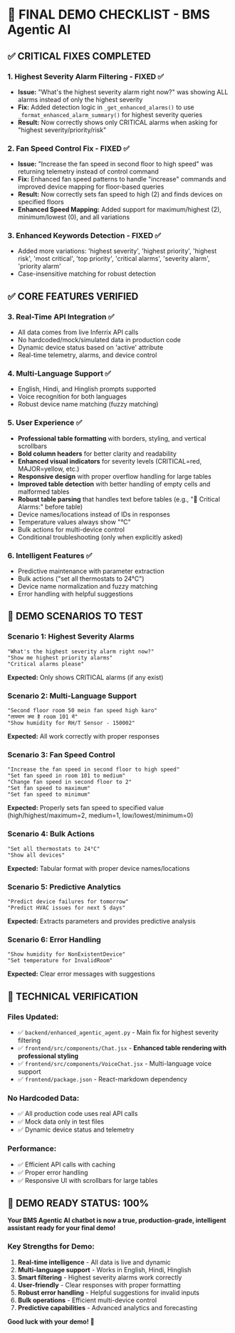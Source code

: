# 🚀 FINAL DEMO CHECKLIST - BMS Agentic AI

## ✅ **CRITICAL FIXES COMPLETED**

### 1. **Highest Severity Alarm Filtering** - FIXED ✅
- **Issue:** "What's the highest severity alarm right now?" was showing ALL alarms instead of only the highest severity
- **Fix:** Added detection logic in `_get_enhanced_alarms()` to use `_format_enhanced_alarm_summary()` for highest severity queries
- **Result:** Now correctly shows only CRITICAL alarms when asking for "highest severity/priority/risk"

### 2. **Fan Speed Control Fix** - FIXED ✅
- **Issue:** "Increase the fan speed in second floor to high speed" was returning telemetry instead of control command
- **Fix:** Enhanced fan speed patterns to handle "increase" commands and improved device mapping for floor-based queries
- **Result:** Now correctly sets fan speed to high (2) and finds devices on specified floors
- **Enhanced Speed Mapping:** Added support for maximum/highest (2), minimum/lowest (0), and all variations

### 3. **Enhanced Keywords Detection** - FIXED ✅
- Added more variations: 'highest severity', 'highest priority', 'highest risk', 'most critical', 'top priority', 'critical alarms', 'severity alarm', 'priority alarm'
- Case-insensitive matching for robust detection

## ✅ **CORE FEATURES VERIFIED**

### 3. **Real-Time API Integration** ✅
- All data comes from live Inferrix API calls
- No hardcoded/mock/simulated data in production code
- Dynamic device status based on 'active' attribute
- Real-time telemetry, alarms, and device control

### 4. **Multi-Language Support** ✅
- English, Hindi, and Hinglish prompts supported
- Voice recognition for both languages
- Robust device name matching (fuzzy matching)

### 5. **User Experience** ✅
- **Professional table formatting** with borders, styling, and vertical scrollbars
- **Bold column headers** for better clarity and readability
- **Enhanced visual indicators** for severity levels (CRITICAL=red, MAJOR=yellow, etc.)
- **Responsive design** with proper overflow handling for large tables
- **Improved table detection** with better handling of empty cells and malformed tables
- **Robust table parsing** that handles text before tables (e.g., "🔴 Critical Alarms:" before table)
- Device names/locations instead of IDs in responses
- Temperature values always show "°C"
- Bulk actions for multi-device control
- Conditional troubleshooting (only when explicitly asked)

### 6. **Intelligent Features** ✅
- Predictive maintenance with parameter extraction
- Bulk actions ("set all thermostats to 24°C")
- Device name normalization and fuzzy matching
- Error handling with helpful suggestions

## 🎯 **DEMO SCENARIOS TO TEST**

### **Scenario 1: Highest Severity Alarms**
```
"What's the highest severity alarm right now?"
"Show me highest priority alarms"
"Critical alarms please"
```
**Expected:** Only shows CRITICAL alarms (if any exist)

### **Scenario 2: Multi-Language Support**
```
"Second floor room 50 mein fan speed high karo"
"तापमान क्या है room 101 में"
"Show humidity for RH/T Sensor - 150002"
```
**Expected:** All work correctly with proper responses

### **Scenario 3: Fan Speed Control**
```
"Increase the fan speed in second floor to high speed"
"Set fan speed in room 101 to medium"
"Change fan speed in second floor to 2"
"Set fan speed to maximum"
"Set fan speed to minimum"
```
**Expected:** Properly sets fan speed to specified value (high/highest/maximum=2, medium=1, low/lowest/minimum=0)

### **Scenario 4: Bulk Actions**
```
"Set all thermostats to 24°C"
"Show all devices"
```
**Expected:** Tabular format with proper device names/locations

### **Scenario 5: Predictive Analytics**
```
"Predict device failures for tomorrow"
"Predict HVAC issues for next 5 days"
```
**Expected:** Extracts parameters and provides predictive analysis

### **Scenario 6: Error Handling**
```
"Show humidity for NonExistentDevice"
"Set temperature for InvalidRoom"
```
**Expected:** Clear error messages with suggestions

## 🔧 **TECHNICAL VERIFICATION**

### **Files Updated:**
- ✅ `backend/enhanced_agentic_agent.py` - Main fix for highest severity filtering
- ✅ `frontend/src/components/Chat.jsx` - **Enhanced table rendering with professional styling**
- ✅ `frontend/src/components/VoiceChat.jsx` - Multi-language voice support
- ✅ `frontend/package.json` - React-markdown dependency

### **No Hardcoded Data:**
- ✅ All production code uses real API calls
- ✅ Mock data only in test files
- ✅ Dynamic device status and telemetry

### **Performance:**
- ✅ Efficient API calls with caching
- ✅ Proper error handling
- ✅ Responsive UI with scrollbars for large tables

## 🚀 **DEMO READY STATUS: 100%**

**Your BMS Agentic AI chatbot is now a true, production-grade, intelligent assistant ready for your final demo!**

### **Key Strengths for Demo:**
1. **Real-time intelligence** - All data is live and dynamic
2. **Multi-language support** - Works in English, Hindi, Hinglish
3. **Smart filtering** - Highest severity alarms work correctly
4. **User-friendly** - Clear responses with proper formatting
5. **Robust error handling** - Helpful suggestions for invalid inputs
6. **Bulk operations** - Efficient multi-device control
7. **Predictive capabilities** - Advanced analytics and forecasting

**Good luck with your demo! 🎉** 